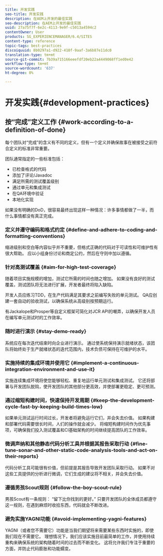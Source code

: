 ```yaml
---
title: 开发实践
seo-title: 开发实践
description: 在AEM上开发的最佳实践
seo-description: 在AEM上开发的最佳实践
uuid: 27a75f7f-6e2c-4113-9e9f-c5013a4594c2
contentOwner: User
products: SG_EXPERIENCEMANAGER/6.4/SITES
content-type: reference
topic-tags: best-practices
discoiquuid: 8b0297a1-d922-410f-9aaf-3a6b87e11dc0
translation-type: tm+mt
source-git-commit: 7b39a715166eeefdf20eb22a4449068ff1ed0e42
workflow-type: tm+mt
source-wordcount: '637'
ht-degree: 0%

---
```



# 开发实践{#development-practices}

## 按“完成”定义工作 {#work-according-to-a-definition-of-done}

每个团队对“完成”的含义有不同的定义，但有一个定义并确保故事在被接受之前符合定义的标准非常重要。

团队通常指定的一些标准包括：

* 已检查格式的代码
* 添加了评论/Javadoc
* 满足所需的测试覆盖级别
* 通过单元和集成测试
* 在QA环境中验证
* 本地化实现

如果没有明确的DoD，很容易最终出现这样一种情况：许多事情都做了一半，而什么事情都没有真正完成。

### 定义并遵守编码和格式约定 {#define-and-adhere-to-coding-and-formatting-conventions}

缩进级别和空白等内容似乎并不重要，但格式正确的代码对于可读性和可维护性有很大帮助。 应以小组身份讨论和商定公约，然后在守则中加以遵循。

### 针对高测试覆盖  {#aim-for-high-test-coverage}

随着项目实施规模的增加，测试它所需的时间也随之增加。 如果没有良好的测试覆盖，测试团队将无法进行扩展，开发者最终将陷入缺陷。

开发人员应练习TDD，在生产代码满足其要求之前编写失败的单元测试。 QA应创建一套自动的验收测试，以确保系统从高级别按预期运行。

有Jackalope和Prosper等自定义框架可简化对JCR API的嘲弄，以确保开发人员在编写单元测试时的工作效率。

### 随时进行演示 {#stay-demo-ready}

系统应在每次迭代结束时向企业进行演示。 通过使系统保持演示就绪状态，该团队将始终处于生产就绪状态的迭代范围内，技术负债可保持在可维护的水平。

### 实施持续的集成环境并使用它 {#implement-a-continuous-integration-environment-and-use-it}

实施连续集成环境将使您能够轻松、重复地运行单元测试和集成测试。 它还将部署与开发团队脱钩，使开发团队的其他部分更高效，并使部署更稳定、更可预测。

### 通过缩短构建时间，快速保持开发周期 {#keep-the-development-cycle-fast-by-keeping-build-times-low}

如果单元测试运行时间过长，开发者将避免运行它们，并会失去价值。 如果构建和部署代码需要很长时间，人们的操作就会减少。 将缩短构建时间作为优先事项，可确保我们投入测试覆盖和CI基础架构的时间继续提高团队的工作效率。

### 微调声纳和其他静态代码分析工具并根据其报告采取行动 {#fine-tune-sonar-and-other-static-code-analysis-tools-and-act-on-their-reports}

代码分析工具可能很有价值，但前提是其报告导致开发团队采取行动。 如果不对这些工具提供的分析进行微调，它们生成的建议将不相关，并会失去价值。

### 遵循男孩Scout规则 {#follow-the-boy-scout-rule}

男孩Scout有一条规则： “留下比你找到的更好。” 只要开发团队的全体成员都遵守这一规则，在遇到麻烦时收拾东西，代码就会不断改进。

### 避免实施YAGNI功能 {#avoid-implementing-yagni-features}

YAGNI（或者您不需要它）功能是当我们期望将来需要某些东西时实施的，即使我们现在不需要它。 理想情况下，我们应该实施目前最简单的工作，并使用持续重构来确保系统的架构随着时间的过去而不断变化。 这将允许我们专注于重要的方面，并防止代码膨胀和功能蠕变。
